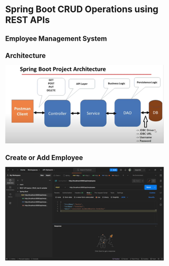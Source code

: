 # Spring Boot CRUD Operations using REST APIs
## Employee Management System
## Architecture
![Architecture-Image](./architecture.png)

## Create or Add Employee
![AddEmployee-Image](./AddEmployees.png)

